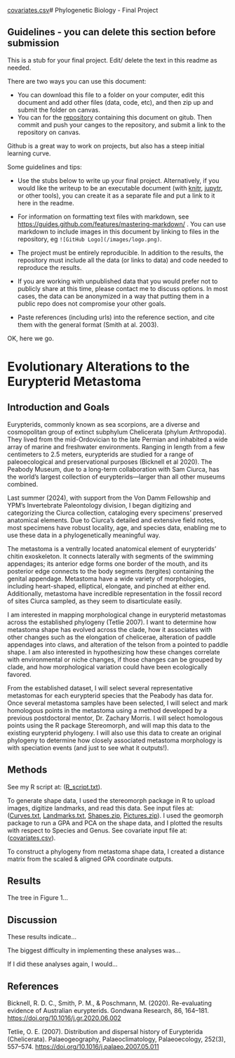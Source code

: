 [covariates.csv](https://github.com/user-attachments/files/18117878/covariates.csv)# Phylogenetic Biology - Final Project

## Guidelines - you can delete this section before submission

This is a stub for your final project. Edit/ delete the text in this readme as needed.

There are two ways you can use this document:  
- You can download this file to a folder on your computer, edit this document and add other files (data, code, etc), and then zip up and submit the folder on canvas.
- You can for the [repository](finalproject) containing this document on gitub. Then commit and push your canges to the repository, and submit a link to the repository on canvas.

Github is a great way to work on projects, but also has a steep initial learning curve.


Some guidelines and tips:

- Use the stubs below to write up your final project. Alternatively, if you would like the writeup to be an executable document (with [knitr](http://yihui.name/knitr/), [jupytr](http://jupyter.org/), or other tools), you can create it as a separate file and put a link to it here in the readme.

- For information on formatting text files with markdown, see https://guides.github.com/features/mastering-markdown/ . You can use markdown to include images in this document by linking to files in the repository, eg `![GitHub Logo](/images/logo.png)`.

- The project must be entirely reproducible. In addition to the results, the repository must include all the data (or links to data) and code needed to reproduce the results.

- If you are working with unpublished data that you would prefer not to publicly share at this time, please contact me to discuss options. In most cases, the data can be anonymized in a way that putting them in a public repo does not compromise your other goals.

- Paste references (including urls) into the reference section, and cite them with the general format (Smith at al. 2003).

OK, here we go.

# Evolutionary Alterations to the Eurypterid Metastoma

## Introduction and Goals

Eurypterids, commonly known as sea scorpions, are a diverse and cosmopolitan group of extinct subphylum Chelicerata (phylum Arthropoda). They lived from the mid-Ordovician to the late Permian and inhabited a wide array of marine and freshwater environments. Ranging in length from a few centimeters to 2.5 meters, eurypterids are studied for a range of paleoecological and preservational purposes (Bicknell et al 2020). The Peabody Museum, due to a long-term collaboration with Sam Ciurca, has the world’s largest collection of eurypterids—larger than all other museums combined. 

Last summer (2024), with support from the Von Damm Fellowship and YPM’s Invertebrate Paleontology division, I began digitizing and categorizing the Ciurca collection, cataloging every specimens’ preserved anatomical elements. Due to Ciurca’s detailed and extensive field notes, most specimens have robust locality, age, and species data, enabling me to use these data in a phylogenetically meaningful way.

The metastoma is a ventrally located anatomical element of eurypterids’ chitin exoskeleton. It connects laterally with segments of the swimming appendages; its anterior edge forms one border of the mouth, and its posterior edge connects to the body segments (tergites) containing the genital appendage. Metastoma have a wide variety of morphologies, including heart-shaped, elliptical, elongate, and pinched at either end. Additionally, metastoma have incredible representation in the fossil record of sites Ciurca sampled, as they seem to disarticulate easily. 

I am interested in mapping morphological change in eurypterid metastomas across the established phylogeny (Tetlie 2007). I want to determine how metastoma shape has evolved across the clade, how it associates with other changes such as the elongation of chelicerae, alteration of paddle appendages into claws, and alteration of the telson from a pointed to paddle shape. I am also interested in hypothesizing how these changes correlate with environmental or niche changes, if those changes can be grouped by clade, and how morphological variation could have been ecologically favored. 

From the established dataset, I will select several representative metastomas for each eurypterid species that the Peabody has data for. Once several metastoma samples have been selected, I will select and mark homologous points in the metastoma using a method developed by a previous postdoctoral mentor, Dr. Zachary Morris. I will select homologous points using the R package Stereomorph, and will map this data to the existing eurypterid phylogeny. I will also use this data to create an original phylogeny to determine how closely associated metastoma morphology is with speciation events (and just to see what it outputs!). 

## Methods

See my R script at: ([R_script.txt](https://github.com/user-attachments/files/18117949/R_script.txt)).

To generate shape data, I used the stereomorph package in R to upload images, digitize landmarks, and read this data. See input files at: ([Curves.txt](https://github.com/user-attachments/files/18117796/Curves.txt), [Landmarks.txt](https://github.com/user-attachments/files/18117799/Landmarks.txt), [Shapes.zip](https://github.com/user-attachments/files/18117837/Shapes.zip), [Pictures.zip](https://github.com/user-attachments/files/18117841/Pictures.zip)). I used the geomorph package to run a GPA and PCA on the shape data, and I plotted the results with respect to Species and Genus. See covariate input file at: ([covariates.csv](https://github.com/user-attachments/files/18117881/covariates.csv)).

To construct a phylogeny from metastoma shape data, I created a distance matrix from the scaled & aligned GPA coordinate outputs. 

## Results

The tree in Figure 1...

## Discussion

These results indicate...

The biggest difficulty in implementing these analyses was...

If I did these analyses again, I would...

## References

Bicknell, R. D. C., Smith, P. M., & Poschmann, M. (2020). Re-evaluating evidence of Australian eurypterids. Gondwana Research, 86, 164–181. https://doi.org/10.1016/j.gr.2020.06.002

Tetlie, O. E. (2007). Distribution and dispersal history of Eurypterida (Chelicerata). Palaeogeography, Palaeoclimatology, Palaeoecology, 252(3), 557–574. https://doi.org/10.1016/j.palaeo.2007.05.011
